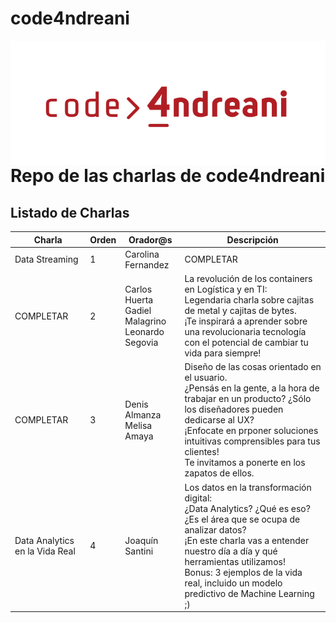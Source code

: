 # code4ndreani
<img src="code4ndreani_logo.PNG" style="float: left; margin-right: 10px;"/>
</br>
<h1>Repo de las charlas de code4ndreani</h1>
<h2>Listado de Charlas</h2>
<table id="tabla_charlas" class="display" style="width:100%">
        <thead>
            <tr>
                <th>Charla</th>
                <th>Orden</th>
                <th>Orador@s</th>
                <th>Descripción</th>
            </tr>
        </thead>
        <tbody>
            <tr>
                <td>Data Streaming</td>
                <td>1</td>
                <td>Carolina Fernandez</td>
                <td>COMPLETAR</td>
            </tr>
            <tr>
                <td>COMPLETAR</td>
                <td>2</td>
                <td>Carlos Huerta<br>Gadiel Malagrino<br>Leonardo Segovia</td>
                <td>La revolución de los containers en Logística y en TI:<br>Legendaria charla sobre cajitas de metal y cajitas de bytes.<br>¡Te inspirará a aprender sobre una revolucionaria tecnología con el potencial de cambiar tu vida para siempre!</td>
            </tr>
            <tr>
                <td>COMPLETAR</td>
                <td>3</td>
                <td>Denis Almanza<br>Melisa Amaya</td>
                <td>Diseño de las cosas orientado en el usuario.<br>¿Pensás en la gente, a la hora de trabajar en un producto? ¿Sólo los diseñadores pueden dedicarse al UX?<br>¡Enfocate en prponer soluciones intuitivas comprensibles para tus clientes!<br>Te invitamos a ponerte en los zapatos de ellos.</td>
            </tr>
            <tr>
                <td>Data Analytics en la Vida Real</td>
                <td>4</td>
                <td>Joaquín Santini</td>
                <td>Los datos en la transformación digital:<br>¿Data Analytics? ¿Qué es eso? ¿Es el área que se ocupa de analizar datos?<br>¡En este charla vas a entender nuestro día a día y qué herramientas utilizamos!<br>Bonus: 3 ejemplos de la vida real, incluido un modelo predictivo de Machine Learning ;)</td>
            </tr>
        </tbody>
    </table>
